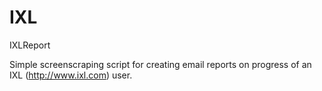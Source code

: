 IXL
===

IXLReport

Simple screenscraping script for creating email reports on progress of an IXL (http://www.ixl.com) user.
